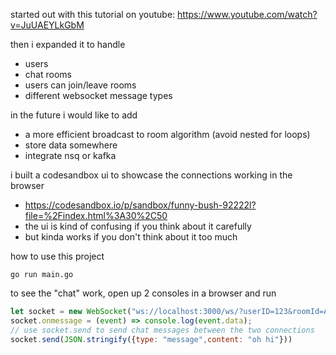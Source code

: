 started out with this tutorial on youtube:
https://www.youtube.com/watch?v=JuUAEYLkGbM

then i expanded it to handle
- users
- chat rooms 
- users can join/leave rooms
- different websocket message types

in the future i would like to add
- a more efficient broadcast to room algorithm (avoid nested for loops)
- store data somewhere
- integrate nsq or kafka

i built a codesandbox ui to showcase the connections working in the browser
- https://codesandbox.io/p/sandbox/funny-bush-92222l?file=%2Findex.html%3A30%2C50
- the ui is kind of confusing if you think about it carefully
- but kinda works if you don't think about it too much

how to use this project

```
go run main.go
```

to see the "chat" work, open up 2 consoles in a browser and run

```js
let socket = new WebSocket("ws://localhost:3000/ws/?userID=123&roomId=A");
socket.onmessage = (event) => console.log(event.data);
// use socket.send to send chat messages between the two connections
socket.send(JSON.stringify({type: "message",content: "oh hi"}))
```
